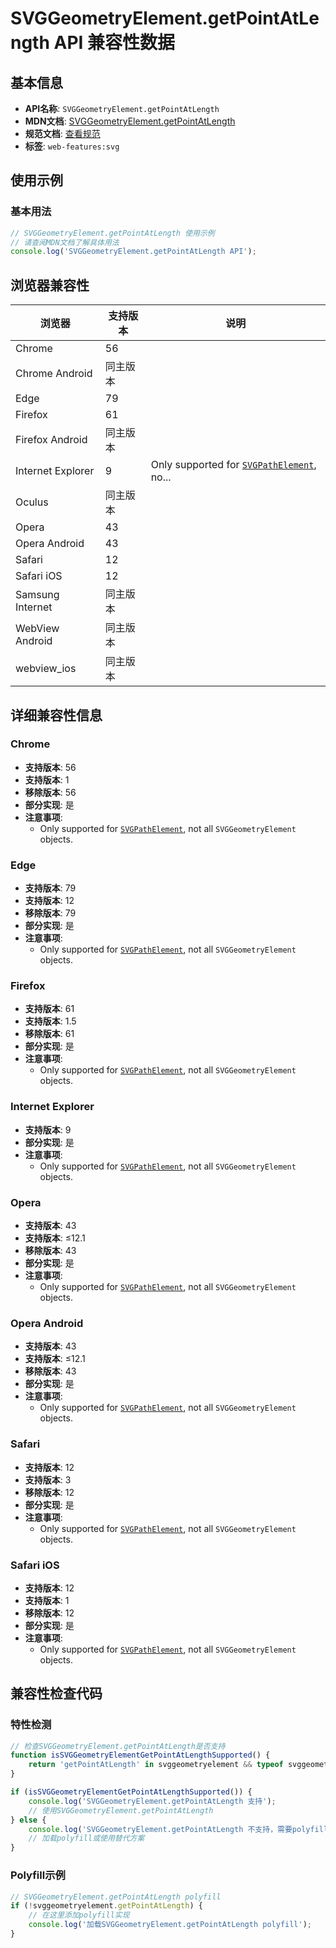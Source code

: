# SVGGeometryElement.getPointAtLength API 兼容性数据

## 基本信息

- **API名称**: `SVGGeometryElement.getPointAtLength`
- **MDN文档**: [SVGGeometryElement.getPointAtLength](https://developer.mozilla.org/docs/Web/API/SVGGeometryElement/getPointAtLength)
- **规范文档**: [查看规范](https://svgwg.org/svg2-draft/types.html#__svg__SVGGeometryElement__getPointAtLength)
- **标签**: `web-features:svg`

## 使用示例

### 基本用法

```javascript
// SVGGeometryElement.getPointAtLength 使用示例
// 请查阅MDN文档了解具体用法
console.log('SVGGeometryElement.getPointAtLength API');
```

## 浏览器兼容性

| 浏览器 | 支持版本 | 说明 |
|--------|----------|------|
| Chrome | 56 |  |
| Chrome Android | 同主版本 |  |
| Edge | 79 |  |
| Firefox | 61 |  |
| Firefox Android | 同主版本 |  |
| Internet Explorer | 9 | Only supported for [`SVGPathElement`](https://developer.mozilla.org/docs/Web/API/SVGPathElement), no... |
| Oculus | 同主版本 |  |
| Opera | 43 |  |
| Opera Android | 43 |  |
| Safari | 12 |  |
| Safari iOS | 12 |  |
| Samsung Internet | 同主版本 |  |
| WebView Android | 同主版本 |  |
| webview_ios | 同主版本 |  |

## 详细兼容性信息

### Chrome

- **支持版本**: 56
- **支持版本**: 1
- **移除版本**: 56
- **部分实现**: 是
- **注意事项**:
  - Only supported for [`SVGPathElement`](https://developer.mozilla.org/docs/Web/API/SVGPathElement), not all `SVGGeometryElement` objects.

### Edge

- **支持版本**: 79
- **支持版本**: 12
- **移除版本**: 79
- **部分实现**: 是
- **注意事项**:
  - Only supported for [`SVGPathElement`](https://developer.mozilla.org/docs/Web/API/SVGPathElement), not all `SVGGeometryElement` objects.

### Firefox

- **支持版本**: 61
- **支持版本**: 1.5
- **移除版本**: 61
- **部分实现**: 是
- **注意事项**:
  - Only supported for [`SVGPathElement`](https://developer.mozilla.org/docs/Web/API/SVGPathElement), not all `SVGGeometryElement` objects.

### Internet Explorer

- **支持版本**: 9
- **部分实现**: 是
- **注意事项**:
  - Only supported for [`SVGPathElement`](https://developer.mozilla.org/docs/Web/API/SVGPathElement), not all `SVGGeometryElement` objects.

### Opera

- **支持版本**: 43
- **支持版本**: ≤12.1
- **移除版本**: 43
- **部分实现**: 是
- **注意事项**:
  - Only supported for [`SVGPathElement`](https://developer.mozilla.org/docs/Web/API/SVGPathElement), not all `SVGGeometryElement` objects.

### Opera Android

- **支持版本**: 43
- **支持版本**: ≤12.1
- **移除版本**: 43
- **部分实现**: 是
- **注意事项**:
  - Only supported for [`SVGPathElement`](https://developer.mozilla.org/docs/Web/API/SVGPathElement), not all `SVGGeometryElement` objects.

### Safari

- **支持版本**: 12
- **支持版本**: 3
- **移除版本**: 12
- **部分实现**: 是
- **注意事项**:
  - Only supported for [`SVGPathElement`](https://developer.mozilla.org/docs/Web/API/SVGPathElement), not all `SVGGeometryElement` objects.

### Safari iOS

- **支持版本**: 12
- **支持版本**: 1
- **移除版本**: 12
- **部分实现**: 是
- **注意事项**:
  - Only supported for [`SVGPathElement`](https://developer.mozilla.org/docs/Web/API/SVGPathElement), not all `SVGGeometryElement` objects.

## 兼容性检查代码

### 特性检测

```javascript
// 检查SVGGeometryElement.getPointAtLength是否支持
function isSVGGeometryElementGetPointAtLengthSupported() {
    return 'getPointAtLength' in svggeometryelement && typeof svggeometryelement.getPointAtLength === 'function';
}

if (isSVGGeometryElementGetPointAtLengthSupported()) {
    console.log('SVGGeometryElement.getPointAtLength 支持');
    // 使用SVGGeometryElement.getPointAtLength
} else {
    console.log('SVGGeometryElement.getPointAtLength 不支持，需要polyfill');
    // 加载polyfill或使用替代方案
}
```

### Polyfill示例

```javascript
// SVGGeometryElement.getPointAtLength polyfill
if (!svggeometryelement.getPointAtLength) {
    // 在这里添加polyfill实现
    console.log('加载SVGGeometryElement.getPointAtLength polyfill');
}
```


